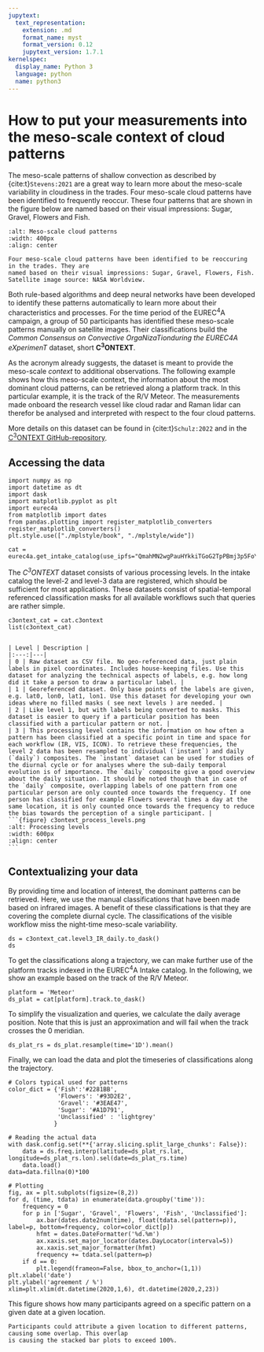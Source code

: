 ```yaml
---
jupytext:
  text_representation:
    extension: .md
    format_name: myst
    format_version: 0.12
    jupytext_version: 1.7.1
kernelspec:
  display_name: Python 3
  language: python
  name: python3
---
```


# How to put your measurements into the meso-scale context of cloud patterns

The meso-scale patterns of shallow convection as described by {cite:t}`Stevens:2021`
are a great way to learn more about the meso-scale variability in cloudiness in the
trades. Four meso-scale cloud patterns have been identified to frequently reoccur.
These four patterns that are shown in the figure below are named based on their
visual impressions: Sugar, Gravel, Flowers and Fish.

```{figure} c3ontext_cloud_patterns.jpg
:alt: Meso-scale cloud patterns
:width: 400px
:align: center

Four meso-scale cloud patterns have been identified to be reoccuring in the trades. They are
named based on their visual impressions: Sugar, Gravel, Flowers, Fish. Satellite image source: NASA Worldview.
```

Both rule-based algorithms and deep neural networks have been developed to identify these
patterns automatically to learn more about their characteristics and processes.
For the time period of the EUREC<sup>4</sup>A campaign, a group of 50 participants
has identified these meso-scale patterns manually on satellite images. Their classifications build
the *Common Consensus on Convective OrgaNizaTionduring the EUREC4A eXperimenT* dataset, short
**C<sup>3</sup>ONTEXT**.

As the acronym already suggests, the dataset is meant to provide the meso-scale *context* to additional
observations. The following example shows how this meso-scale context, the information about the most
dominant cloud patterns, can be retrieved along a platform track. In this particular example, it is
the track of the R/V Meteor. The measurements made onboard the research vessel like cloud radar and Raman
lidar can therefor be analysed and interpreted with respect to the four cloud patterns.

More details on this dataset can be found in {cite:t}`Schulz:2022` and
in the [C<sup>3</sup>ONTEXT GitHub-repository](https://github.com/observingClouds/EUREC4A_manualclassifications).

## Accessing the data

```{code-cell} ipython3
import numpy as np
import datetime as dt
import dask
import matplotlib.pyplot as plt
import eurec4a
from matplotlib import dates
from pandas.plotting import register_matplotlib_converters
register_matplotlib_converters()
plt.style.use(["./mplstyle/book", "./mplstyle/wide"])

cat = eurec4a.get_intake_catalog(use_ipfs="QmahMN2wgPauHYkkiTGoG2TpPBmj3p5FoYJAq9uE9iXT9N")
```

The *C<sup>3</sup>ONTEXT* dataset consists of various processing levels. In the intake catalog the level-2 and level-3 data
are registered, which should be sufficient for most applications. These datasets consist of spatial-temporal referenced
classification masks for all available workflows such that queries are rather simple.

```{code-cell} ipython3
c3ontext_cat = cat.c3ontext
list(c3ontext_cat)
```

````{admonition} Overview about processing levels

| Level | Description |
|:---:|---|
| 0 | Raw dataset as CSV file. No geo-referenced data, just plain labels in pixel coordinates. Includes house-keeping files. Use this dataset for analyzing the technical aspects of labels, e.g. how long did it take a person to draw a particular label. |
| 1 | Georeferenced dataset. Only base points of the labels are given, e.g. lat0, lon0, lat1, lon1. Use this dataset for developing your own ideas where no filled masks ( see next levels ) are needed. |
| 2 | Like level 1, but with labels being converted to masks. This dataset is easier to query if a particular position has been classified with a particular pattern or not. |
| 3 | This processing level contains the information on how often a pattern has been classified at a specific point in time and space for each workflow (IR, VIS, ICON). To retrieve these frequencies, the level 2 data has been resampled to individual (`instant`) and daily (`daily`) composites. The `instant` dataset can be used for studies of the diurnal cycle or for analyses where the sub-daily temporal evolution is of importance. The `daily` composite give a good overview about the daily situation. It should be noted though that in case of the `daily` composite, overlapping labels of one pattern from one particular person are only counted once towards the frequency. If one person has classified for example Flowers several times a day at the same location, it is only counted once towards the frequency to reduce the bias towards the perception of a single participant. |
```{figure} c3ontext_process_levels.png
:alt: Processing levels
:width: 600px
:align: center
```
````

## Contextualizing your data

By providing time and location of interest, the dominant patterns can be retrieved. Here, we use the manual classifications
that have been made based on infrared images. A benefit of these classifications is that they are covering the complete
diurnal cycle. The classifications of the visible workflow miss the night-time meso-scale variability.

```{code-cell} ipython3
ds = c3ontext_cat.level3_IR_daily.to_dask()
ds
```

To get the classifications along a trajectory, we can make further use of the platform tracks indexed in the EUREC<sup>4</sup>A
Intake catalog. In the following, we show an example based on the track of the R/V Meteor.

```{code-cell} ipython3
platform = 'Meteor'
ds_plat = cat[platform].track.to_dask()
```

To simplify the visualization and queries, we calculate the daily average position. Note that this is just an approximation
and will fail when the track crosses the 0 meridian.

```{code-cell} ipython3
ds_plat_rs = ds_plat.resample(time='1D').mean()
```

Finally, we can load the data and plot the timeseries of classifications along the trajectory.

```{code-cell} ipython3
# Colors typical used for patterns
color_dict = {'Fish':'#2281BB',
              'Flowers': '#93D2E2',
              'Gravel': '#3EAE47',
              'Sugar': '#A1D791',
              'Unclassified' : 'lightgrey'
             }

# Reading the actual data
with dask.config.set(**{'array.slicing.split_large_chunks': False}):
    data = ds.freq.interp(latitude=ds_plat_rs.lat, longitude=ds_plat_rs.lon).sel(date=ds_plat_rs.time)
    data.load()
data=data.fillna(0)*100

# Plotting
fig, ax = plt.subplots(figsize=(8,2))
for d, (time, tdata) in enumerate(data.groupby('time')):
    frequency = 0
    for p in ['Sugar', 'Gravel', 'Flowers', 'Fish', 'Unclassified']:
        ax.bar(dates.date2num(time), float(tdata.sel(pattern=p)), label=p, bottom=frequency, color=color_dict[p])
        hfmt = dates.DateFormatter('%d.%m')
        ax.xaxis.set_major_locator(dates.DayLocator(interval=5))
        ax.xaxis.set_major_formatter(hfmt)
        frequency += tdata.sel(pattern=p)
    if d == 0:
        plt.legend(frameon=False, bbox_to_anchor=(1,1))
plt.xlabel('date')
plt.ylabel('agreement / %')
xlim=plt.xlim(dt.datetime(2020,1,6), dt.datetime(2020,2,23))
```

This figure shows how many participants agreed on a specific pattern on a given date at a given location.

```{note}
Participants could attribute a given location to different patterns, causing some overlap. This overlap
is causing the stacked bar plots to exceed 100%.
```
